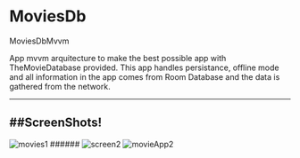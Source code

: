 # MoviesDb
MoviesDbMvvm

App mvvm arquitecture to make the best possible app with TheMovieDatabase provided.
This app handles persistance, offline mode and all information in the app comes from Room Database and the data is gathered 
from the network.

--- 
##ScreenShots!
---
![movies1](https://user-images.githubusercontent.com/28768991/103659757-ca8f0480-4f3a-11eb-9d68-ea58d3e4ce1b.png)  ###### ![screen2](https://user-images.githubusercontent.com/28768991/103817244-49b43380-5034-11eb-89f1-5097182e48fd.png)
![movieApp2](https://user-images.githubusercontent.com/28768991/104638639-75f33400-5674-11eb-9b39-cf749b1d5462.png)
